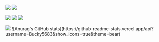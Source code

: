 <p>
  <img src="https://img.shields.io/badge/Swift-F05138?style=flat-square&logo=Swift&logoColor=white"/>
  <img src="https://img.shields.io/badge/GDSC_Soongsil-4285F4?style=flat-square&logo=Google&logoColor=white"/>
</p>
<p>
  <img src="https://img.shields.io/badge/bucky5683@gmail.com-EA4335?style=flat-square&logo=Gmail&logoColor=white"/>
  <img src="https://img.shields.io/badge/sy8_546-DD2A7B?style=flat-square&logo=Instagram&logoColor=white"/>
  <img src="https://img.shields.io/badge/sy5683.tistory.com-000000?style=flat-square&logo=Tistory&logoColor=white"/>
  
</p>
<img src="https://capsule-render.vercel.app/api?type=wave&color=auto&height=300&section=header&text=capsule%20render&fontSize=90" />
![Anurag's GitHub stats](https://github-readme-stats.vercel.app/api?username=Bucky5683&show_icons=true&theme=bear)

